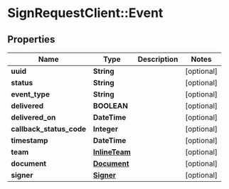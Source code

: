 # SignRequestClient::Event

## Properties
Name | Type | Description | Notes
------------ | ------------- | ------------- | -------------
**uuid** | **String** |  | [optional] 
**status** | **String** |  | [optional] 
**event_type** | **String** |  | [optional] 
**delivered** | **BOOLEAN** |  | [optional] 
**delivered_on** | **DateTime** |  | [optional] 
**callback_status_code** | **Integer** |  | [optional] 
**timestamp** | **DateTime** |  | [optional] 
**team** | [**InlineTeam**](InlineTeam.md) |  | [optional] 
**document** | [**Document**](Document.md) |  | [optional] 
**signer** | [**Signer**](Signer.md) |  | [optional] 


